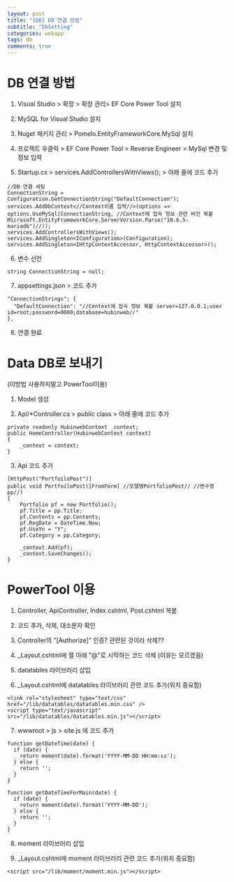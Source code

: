 ```yaml
---
layout: post
title: "[DB] DB 연결 방법"
subtitle: "DbSetting"
categories: webapp
tags: db
comments: true
---
```


# DB 연결 방법

1. Visual Studio > 확장 > 확장 관리> EF Core Power Tool 설치

2. MySQL for Visual Studio 설치

3. Nuget 패키지 관리 > Pomelo.EntityFrameworkCore.MySql 설치

4. 프로젝트 우클릭 > EF Core Power Tool > Reverse Engineer > MySql 변경 및  정보 입력

5. Startup.cs > services.AddControllersWithViews(); > 아래 줄에 코드 추가
```
//DB 연결 세팅
ConnectionString = Configuration.GetConnectionString("DefaultConnection");
services.AddDbContext<//Context이름 입력//>(options => options.UseMySql(ConnectionString, //Context에 접속 정보 관련 버전 복붙 Microsoft.EntityFrameworkCore.ServerVersion.Parse("10.6.5-mariadb")//));
services.AddControllersWithViews();
services.AddSingleton<IConfiguration>(Configuration);
services.AddSingleton<IHttpContextAccessor, HttpContextAccessor>();
```

6. 변수 선언
```
string ConnectionString = null;
```

7. appsettings.json > 코드 추가
```
"ConnectionStrings": {
  "DefaultConnection": "//Context에 접속 정보 복붙 server=127.0.0.1;user id=root;password=0000;database=hubinweb//"
},
```

8. 연결 완료



# Data DB로 보내기
(이방법 사용하지말고 PowerTool이용)

1. Model 생성

2. Api/*Controller.cs > public class > 아래 줄에 코드 추가
  ```
  private readonly HubinwebContext _context;
  public HomeController(HubinwebContext context)
  {
      _context = context;
  }
  ```

3. Api 코드 추가
  ```
  [HttpPost("PortfoiloPost")]
  public void PortfoiloPost([FromForm] //모델명PortfolioPost// //변수명pp//)
  {
      Portfolio pf = new Portfolio();
      pf.Title = pp.Title;
      pf.Contents = pp.Contents;
      pf.RegDate = DateTime.Now;
      pf.UseYn = "Y";
      pf.Category = pp.Category;

      _context.Add(pf);
      _context.SaveChanges();
  }
  ```



# PowerTool 이용
1. Controller, ApiController, Index.cshtml, Post.cshtml 복붙

2. 코드 추가, 삭제, 대소문자 확인

3. Controller의 "[Authorize]" 인증? 관련된 것이라 삭제??

4. _Layout.cshtml에 잴 아래 "@"로 시작하는 코드 삭제 (이유는 모르겠음)

5. datatables 라이브러리 삽입

6. _Layout.cshtml에 datatables 라이브러리 관련 코드 추가(위치 중요함)

  ```
  <link rel="stylesheet" type="text/css" href="/lib/datatables/datatables.min.css" />
  <script type="text/javascript" src="/lib/datatables/datatables.min.js"></script>
  ```

7. wwwroot > js > site.js 에 코드 추가
  ```
  function getDateTime(date) {
    if (date) {
      return moment(date).format('YYYY-MM-DD HH:mm:ss');
    } else {
      return '';
    }
  }

  function getDateTimeForMain(date) {
    if (date) {
      return moment(date).format('YYYY-MM-DD');
    } else {
      return '';
    }
  }
  ```

8. moment 라이브러리 삽입

9. _Layout.cshtml에 moment 라이브러리 관련 코드 추가(위치 중요함)
  ```
  <script src="/lib/moment/moment.min.js"></script>
  ```